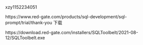 <p>xzy1152234051</p>
<p>https://www.red-gate.com/products/sql-development/sql-prompt/trial/thank-you 下载</p>
<p>https://download.red-gate.com/installers/SQLToolbelt/2021-08-12/SQLToolbelt.exe</p>